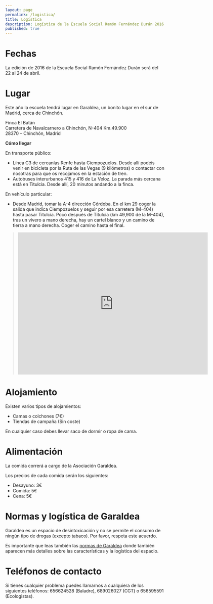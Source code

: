```yaml
---
layout: page
permalink: /logistica/
title: Logística
description: Logística de la Escuela Social Ramón Fernández Durán 2016
published: true
---
```

 
# Fechas
La edición de 2016 de la Escuela Social Ramón Fernández Durán será del 22 al 24 de abril. 

# Lugar
Este año la escuela tendrá lugar en Garaldea, un bonito lugar en el sur de Madrid, cerca de Chinchón.

Finca El Batán  
Carretera de Navalcarnero a Chinchón, N-404  Km.49.900  
28370 – Chinchón, Madrid

**Cómo llegar**

En transporte público:

- Línea C3 de cercanías Renfe hasta Ciempozuelos. Desde allí podéis venir en bicicleta por la Ruta de las Vegas (9 kilómetros) o contactar con nosotras para que os recojamos en la estación de tren.
- Autobuses interurbanos 415 y 416 de La Veloz. La parada más cercana está en Titulcia. Desde allí, 20 minutos andando a la finca.

En vehículo particular: 

- Desde Madrid, tomar la A-4 dirección Córdoba. En el km 29 coger la salida que indica Ciempozuelos y seguir por esa carretera (M-404) hasta pasar Titulcia. Poco después de Titulcia (km 49,900 de la M-404), tras un vivero a mano derecha, hay un cartel blanco y un camino de tierra a mano derecha. Coger el camino hasta el final.

><iframe width="600" height="450" frameborder="0" scrolling="no" marginheight="0" marginwidth="0" src="https://maps.google.com/maps/embed?pb=!1m10!1m8!1m3!1d1524.911009852734!2d-3.5294013!3d40.1462481!3m2!1i1024!2i768!4f13.1!5e0!3m2!1sen!2s!4v1394641407686"></iframe>

# Alojamiento
Existen varios tipos de alojamientos:

- Camas o colchones (7€)
- Tiendas de campaña (Sin coste)

En cualquier caso debes llevar saco de dormir o ropa de cama.

# Alimentación
La comida correrá a cargo de la Asociación Garaldea.

Los precios de cada comida serán los siguientes:

- Desayuno: 3€
- Comida: 5€
- Cena: 5€

# Normas y logística de Garaldea

Garaldea es un espacio de desintoxicación y no se permite el consumo de ningún tipo de drogas (excepto tabaco). Por favor, respeta este acuerdo.

Es importante que leas también las [normas de Garaldea](/docs/logistica_garaldea.pdf) donde también aparecen más detalles sobre las características y la logística del espacio.

# Teléfonos de contacto
Si tienes cualquier problema puedes llamarnos a cualquiera de los siguientes teléfonos: 656624528 (Baladre), 689026027 (CGT) o 656595591 (Ecologistas).